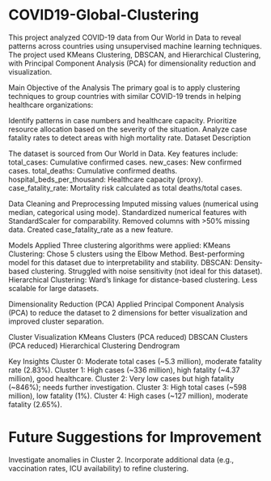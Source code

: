 # COVID19-Global-Clustering
This project analyzed COVID-19 data from Our World in Data to reveal patterns across countries using unsupervised machine learning techniques. 
The project used KMeans Clustering, DBSCAN, and Hierarchical Clustering, with Principal Component Analysis (PCA) for dimensionality reduction and visualization.

 Main Objective of the Analysis
The primary goal is to apply clustering techniques to group countries with similar COVID-19 trends in helping healthcare organizations:

Identify patterns in case numbers and healthcare capacity.
Prioritize resource allocation based on the severity of the situation.
Analyze case fatality rates to detect areas with high mortality rate.
Dataset Description

The dataset is sourced from Our World in Data. Key features include:
total_cases: Cumulative confirmed cases.
new_cases: New confirmed cases.
total_deaths: Cumulative confirmed deaths.
hospital_beds_per_thousand: Healthcare capacity (proxy).
case_fatality_rate: Mortality risk calculated as total deaths/total cases.

Data Cleaning and Preprocessing
Imputed missing values (numerical using median, categorical using mode).
Standardized numerical features with StandardScaler for comparability.
Removed columns with >50% missing data.
Created case_fatality_rate as a new feature.

Models Applied
Three clustering algorithms were applied:
KMeans Clustering:
Chose 5 clusters using the Elbow Method.
Best-performing model for this dataset due to interpretability and stability.
DBSCAN:
Density-based clustering.
Struggled with noise sensitivity (not ideal for this dataset).
Hierarchical Clustering:
Ward’s linkage for distance-based clustering.
Less scalable for large datasets.

Dimensionality Reduction (PCA)
Applied Principal Component Analysis (PCA) to reduce the dataset to 2 dimensions for better visualization and improved cluster separation.

Cluster Visualization
KMeans Clusters (PCA reduced)
DBSCAN Clusters (PCA reduced)
Hierarchical Clustering Dendrogram

Key Insights
Cluster 0: Moderate total cases (~5.3 million), moderate fatality rate (2.83%).
Cluster 1: High cases (~336 million), high fatality (~4.37 million), good healthcare.
Cluster 2: Very low cases but high fatality (~846%); needs further investigation.
Cluster 3: High total cases (~598 million), low fatality (1%).
Cluster 4: High cases (~127 million), moderate fatality (2.65%).

 # Future Suggestions for Improvement
Investigate anomalies in Cluster 2.
Incorporate additional data (e.g., vaccination rates, ICU availability) to refine clustering.

